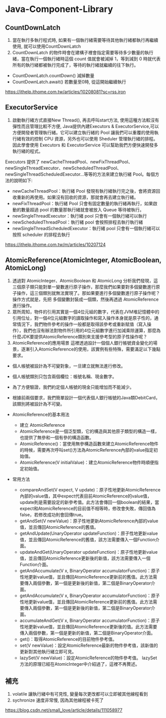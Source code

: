 ﻿# Java-Component-Library

## CountDownLatch

1. 當在執行多執行程式時, 如果有一個執行緒需要等待其他執行緒都執行再繼續使用, 就可以使用CountDownLatch  
2. CountDownLatch 的物件時會在建構子裡會指定需要等待多少數量的執行緒，當在執行一個執行緒時這個 count 值就會被減掉 1，等到減到 0 時就代表所有的執行緒都被執行完成了，等待的執行緒就繼續的往下執行。  

- CountDownLatch.countDown() 減掉數量  
- CountDownLatch.await() 若數量至0時, 從這開始繼續執行
  
https://ithelp.ithome.com.tw/articles/10208081?sc=rss.iron 


## ExecutorService

1. 啟動執行緒方式直接New Thread(), 再去呼叫start方法, 使用這種方法較沒有彈性而且管理比較不方便, Java提供內建Executors & ExecutorService,可以方便開發者管理執行緒。它可以建立執行緒的 Pool 讓我們可以重覆的使用執行緒有效的控制 CPU 資源，另外也可以使用 Sheduler 管理執行緒的排程。因此學會使用 Executors 和 ExecutorService 可以幫助我們方便快速開發多執行緒的程式。  

Executors 提供了 newCacheThreadPool、newFixThreadPool、newSingleThreadExecutor、newScheduledThreadPool、newSingleThreadScheduledExecutor…等等的方法來建立執行緒 Pool。每個方法的說明如下: 
- newCacheThreadPool：執行緒 Pool 發現有執行緒執行完之後，會將資源回收重新的再使用。如果沒有回收的資源，那就會再去建立執行緒。
- newFixThreadPool：執行緒 Pool 只會有固定數量的執行緒再執行，如果啟動的數量超過 pool 的數量那執行緒就會被放入 Queue 等待被執行。
- newSingleThreadExecutor：執行緒 pool 只會有一個執行緒可以執行
- newScheduledThreadPool：執行緒 pool 會按照排程去執行執行緒
- newSingleThreadScheduledExecutor：執行緒 pool 只會有一個執行緒可以按照 scheduler 的排程去執行

https://ithelp.ithome.com.tw/m/articles/10207124 


## AtomicReference(AtomicInteger, AtomicBoolean, AtomicLong)

1. 透過對 AtomicInteger、AtomicBoolean 和 AtomicLong 分析我們發現，這三個原子類只能對單一變數進行原子操作，那麼我們如果要對多個變數進行原子操作，這三個類別就無法實現了。那如果要進行多個變數進行原子操作呢？操作方式就是，先把 多個變數封裝成一個類，然後再透過 AtomicReference 進行操作。
2. 眾所周知，物件的引用其實是一個4位元組的數字，代表在JVM堆記憶體中的引用位址，對一個4位元組數字的讀取操作和寫入操作本身就是原子性的，通常情況下，我們物件參考的操作一般都是取得該參考或重新賦值（寫入操作），我們也沒有辦法對物件所引用的4位元組數字進行加減乘除運算，那麼為什麼JDK要提供AtomicReference類別來支援參考型的原子性操作呢？
3. AtomicReference的應用場景
這裡透過設計一個個人銀行帳號資金變化的場景，逐漸引入AtomicReference的使用，該實例有些特殊，需要滿足以下幾點要求。

- 個人帳號被設計為不可變對象，一旦建立就無法進行修改。
- 個人帳號類別只包含兩個欄位：帳號名稱、現金數字。
- 為了方便驗證，我們約定個人帳號的現金只能增加而不能減少。
- 根據前兩個要求，我們簡單設計一個代表個人銀行帳號的Java類DebitCard，該類別將被設計為不可變。  


- AtomicReference的基本用法
  - 建立 AtomicReference
  - AtomicReference是一個泛型類，它的構造與其他原子類型的構造一樣，也提供了無參和一個有參的構造函數。
  - AtomicReference()：當使用無參構造函數來建立AtomicReference物件的時候，需要再次呼叫set()方法為AtomicReference內部的value指定初始值。
  - AtomicReference(V initialValue)：建立AtomicReference物件時順便指定初始值。
- 常用方法
  - compareAndSet(V expect, V update)：原子性地更新AtomicReference內部的value值，其中expect代表目前AtomicReference的value值，update則是需要設定的新參考值。此方法會傳回一個boolean的結果，當expect和AtomicReference的目前值不相等時，修改會失敗，傳回值為false，若修改成功則會回傳true。
  - getAndSet(V newValue)：原子性地更新AtomicReference內部的value值，並且傳回AtomicReference的舊值。
  - getAndUpdate(UnaryOperator<V> updateFunction)：原子性地更新value值，並且傳回AtomicReference的舊值，該方法需要傳入一個Function介面。
  - updateAndGet(UnaryOperator<V> updateFunction)：原子性地更新value值，並且傳回AtomicReference更新後的新值，該方法需要傳入一個Function介面。
  - getAndAccumulate(V x, BinaryOperator<V> accumulatorFunction)：原子性地更新value值，並且傳回AtomicReference更新前的舊值。此方法需要傳入兩個參數，第一個是更新後的新值，第二個是BinaryOperator介面。
  - getAndAccumulate(V x, BinaryOperator<V> accumulatorFunction)：原子性地更新value值，並且傳回AtomicReference更新前的舊值。此方法需要傳入兩個參數，第一個是更新後的新值，第二個是BinaryOperator介面。
  - accumulateAndGet(V x, BinaryOperator<V> accumulatorFunction)：原子性地更新value值，並且傳回AtomicReference更新後的值。此方法需要傳入兩個參數，第一個是更新的新值，第二個是BinaryOperator介面。
  - get()：取得AtomicReference的目前物件參考值。
  - set(V newValue)：設定AtomicReference最新的物件參考值，該新值的更新對其他執行緒立即可見。
  - lazySet(V newValue)：設定AtomicReference的物件參考值。 lazySet方法的原理已經在AtomicInteger中介紹過了，這裡不再贅述。
 
## 補充

1. volatile  讓執行緒中有可見性, 變量每次更改都可以立即被其他線程看到
2. sychronize 速度非常慢, 因為其他線程被卡死了
 
https://blog.csdn.net/small_love/article/details/111058977  
